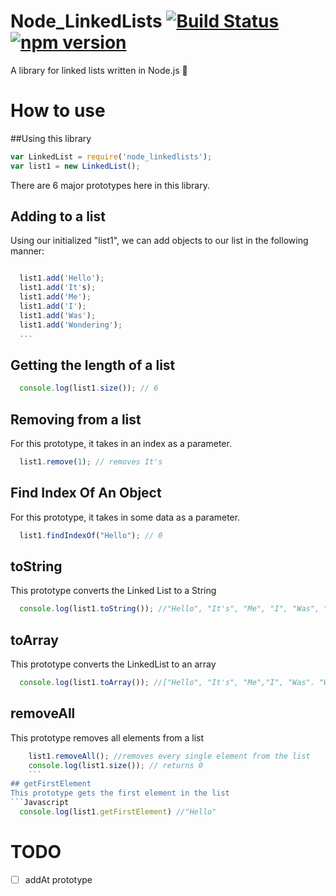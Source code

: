 # Node_LinkedLists [![Build Status](https://travis-ci.org/LibanTheDev/Node_LinkedLists.svg?branch=master)](https://travis-ci.org/LibanTheDev/Node_LinkedLists) [![npm version](https://badge.fury.io/js/node_linkedlists.svg)](https://badge.fury.io/js/node_linkedlists)
A library for linked lists written in Node.js 💯

# How to use

##Using this library
```JavaScript
var LinkedList = require('node_linkedlists');
var list1 = new LinkedList();

```

There are 6 major prototypes here in this library.

## Adding to a list
Using our initialized "list1", we can add objects to our list in the following
manner:
```JavaScript

  list1.add('Hello');
  list1.add('It's);
  list1.add('Me');
  list1.add('I');
  list1.add('Was');
  list1.add('Wondering');
  ...

```
## Getting the length of a list
```Javascript
  console.log(list1.size()); // 6
  ```

## Removing from a list
For this prototype, it takes in an index as a parameter.
```Javascript
  list1.remove(1); // removes It's
  ```
## Find Index Of An Object
For this prototype, it takes in some data as a parameter.
```Javascript
  list1.findIndexOf("Hello"); // 0
  ```
## toString
This prototype converts the Linked List to a String
```Javascript
  console.log(list1.toString()); //"Hello", "It's", "Me", "I", "Was", "Wondering"
  ```
## toArray
This prototype converts the LinkedList to an array
```Javascript
  console.log(list1.toArray()); //["Hello", "It's", "Me","I", "Was". "Wondering"]
  ```
## removeAll
This prototype removes all elements from a list
```Javascript
    list1.removeAll(); //removes every single element from the list
    console.log(list1.size()); // returns 0
    ```
## getFirstElement
This prototype gets the first element in the list
```Javascript
  console.log(list1.getFirstElement) //"Hello"
  ```
# TODO
- [ ] addAt prototype

